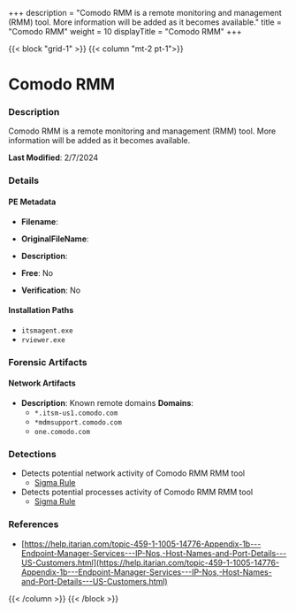 +++
description = "Comodo RMM is a remote monitoring and management (RMM) tool. More information will be added as it becomes available."
title = "Comodo RMM"
weight = 10
displayTitle = "Comodo RMM"
+++


{{< block "grid-1" >}}
{{< column "mt-2 pt-1">}}

# Comodo RMM


### Description

Comodo RMM is a remote monitoring and management (RMM) tool. More information will be added as it becomes available.



**Last Modified**: 2/7/2024

### Details


#### PE Metadata
- **Filename**: 
- **OriginalFileName**: 
- **Description**: 


- **Free**: No

- **Verification**: No




#### Installation Paths
- `itsmagent.exe`
- `rviewer.exe`

### Forensic Artifacts




#### Network Artifacts
- **Description**: Known remote domains  **Domains**:
    - `*.itsm-us1.comodo.com`
    - `*mdmsupport.comodo.com`
    - `one.comodo.com`


### Detections
- Detects potential network activity of Comodo RMM RMM tool
  - [Sigma Rule](https://github.com/magicsword-io/LOLRMM/blob/main/detections/sigma/comodo_rmm_network_sigma.yml)
- Detects potential processes activity of Comodo RMM RMM tool
  - [Sigma Rule](https://github.com/magicsword-io/LOLRMM/blob/main/detections/sigma/comodo_rmm_processes_sigma.yml)

### References
- [https://help.itarian.com/topic-459-1-1005-14776-Appendix-1b---Endpoint-Manager-Services---IP-Nos,-Host-Names-and-Port-Details---US-Customers.html](https://help.itarian.com/topic-459-1-1005-14776-Appendix-1b---Endpoint-Manager-Services---IP-Nos,-Host-Names-and-Port-Details---US-Customers.html)



{{< /column >}}
{{< /block >}}
